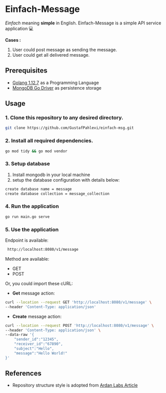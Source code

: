 # Einfach-Message
_Einfach_ meaning __simple__ in English. Einfach-Message is a simple API service application ‍💻

__Cases :__  
1. User could post message as sending the message. 
2. User could get all delivered message.

## Prerequisites
- [Golang 1.12.7][go] as a Programming Language
- [MongoDB Go Driver][mongodb] as persistence storage

## Usage

### 1. Clone this repository to any desired directory.
```sh
git clone https://github.com/GustafPahlevi/einfach-msg.git
```

### 2. Install all required dependencies.
```sh
go mod tidy && go mod vendor
```

### 3. Setup database
1. Install mongodb in your local machine
2. setup the database configuration with details below:
```sh
create database name = message
create database collection = message_collection
```

### 4. Run the application
```sh
go run main.go serve
```

### 5. Use the application
Endpoint is available:
```sh
 http://localhost:8080/v1/message
```

Method are available:
- GET
- POST

Or, you could import these cURL:
- __Get__ message action: 
```sh
curl --location --request GET 'http://localhost:8080/v1/message' \
--header 'Content-Type: application/json'
```
- __Create__ message action:
```sh
curl --location --request POST 'http://localhost:8080/v1/message' \
--header 'Content-Type: application/json' \
--data-raw '{
	"sender_id":"12345",
	"receiver_id":"67890",
	"subject":"Hello",
	"message":"Hello World!"
}'
```

## References
- Repository structure style is adopted from [Ardan Labs Article](ardan)

[go]: https://golang.org/dl/ 
[mongodb]: https://github.com/mongodb/mongo-go-driver